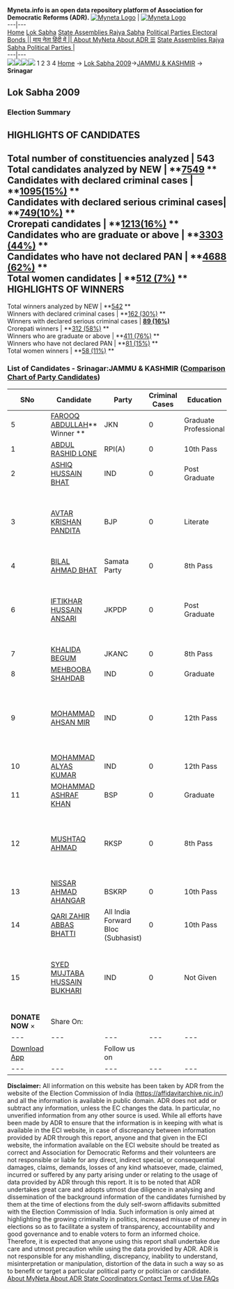 **Myneta.info is an open data repository platform of Association for Democratic Reforms (ADR).**
[![Myneta Logo](https://www.myneta.info/lib/img/myneta-logo.png)](https://www.myneta.info/) | [![Myneta Logo](https://www.myneta.info/lib/img/adr-logo.png)](https://adrindia.org)  
---|---  
[Home](https://www.myneta.info/) [Lok Sabha](https://www.myneta.info/#ls "Lok Sabha") [ State Assemblies ](https://www.myneta.info/#sa "State Assemblies") [Rajya Sabha](https://www.myneta.info/#rs "Rajya Sabha") [Political Parties ](https://www.myneta.info/party "Political Parties") [ Electoral Bonds ](https://www.myneta.info/electoral_bonds "Electoral Bonds") [ || माय नेता हिंदी में || ](https://translate.google.co.in/translate?prev=hp&hl=en&js=y&u=www.myneta.info&sl=en&tl=hi&history_state0=) [ About MyNeta ](https://adrindia.org/content/about-myneta) [ About ADR ](https://adrindia.org/about-adr/who-we-are) [☰](javascript:void\(0\))
[ State Assemblies ](https://www.myneta.info/#sa "State Assemblies") [ Rajya Sabha ](https://www.myneta.info/#rs "Rajya Sabha") [ Political Parties ](https://www.myneta.info/party "Political Parties")
|   
---|---  
![](https://www.myneta.info/lib/img/banner/banner-1.png)![](https://www.myneta.info/lib/img/banner/banner-2.png)![](https://www.myneta.info/lib/img/banner/banner-3.png)![](https://www.myneta.info/lib/img/banner/banner-4.png)
1  2  3  4 
[Home](https://www.myneta.info/) → [Lok Sabha 2009](https://www.myneta.info/ls2009/)→[JAMMU & KASHMIR](https://www.myneta.info/ls2009/index.php?action=show_constituencies&state_id=9) → **Srinagar**
### 
## Lok Sabha 2009
###  Election Summary 
HIGHLIGHTS OF CANDIDATES  
---  
Total number of constituencies analyzed |  543   
Total candidates analyzed by NEW | **[7549](https://www.myneta.info/ls2009/index.php?action=summary&subAction=candidates_analyzed&sort=candidate#summary) **  
Candidates with declared criminal cases | **[1095(15%)](https://www.myneta.info/ls2009/index.php?action=summary&subAction=crime&sort=candidate#summary) **  
Candidates with declared serious criminal cases| **[749(10%)](https://www.myneta.info/ls2009/index.php?action=summary&subAction=serious_crime&sort=candidate#summary) **  
Crorepati candidates | **[1213(16%)](https://www.myneta.info/ls2009/index.php?action=summary&subAction=crorepati&sort=candidate#summary) **  
Candidates who are graduate or above | **[3303 (44%)](https://www.myneta.info/ls2009/index.php?action=summary&subAction=education&sort=candidate#summary) **  
Candidates who have not declared PAN | **[4688 (62%)](https://www.myneta.info/ls2009/index.php?action=summary&subAction=without_pan&sort=candidate#summary) **  
Total women candidates | **[512 (7%)](https://www.myneta.info/ls2009/index.php?action=summary&subAction=women_candidate&sort=candidate#summary) **  
HIGHLIGHTS OF WINNERS  
---  
Total winners analyzed by NEW | **[542](https://www.myneta.info/ls2009/index.php?action=summary&subAction=winner_analyzed&sort=candidate#summary) **  
Winners with declared criminal cases | **[162 (30%)](https://www.myneta.info/ls2009/index.php?action=summary&subAction=winner_crime&sort=candidate#summary) **  
Winners with declared serious criminal cases | **[89 (16%)](https://www.myneta.info/ls2009/index.php?action=summary&subAction=winner_serious_crime&sort=candidate#summary)**  
Crorepati winners | **[312 (58%)](https://www.myneta.info/ls2009/index.php?action=summary&subAction=winner_crorepati&sort=candidate#summary) **  
Winners who are graduate or above | **[411 (76%)](https://www.myneta.info/ls2009/index.php?action=summary&subAction=winner_education&sort=candidate#summary) **  
Winners who have not declared PAN | **[81 (15%)](https://www.myneta.info/ls2009/index.php?action=summary&subAction=winner_without_pan&sort=candidate#summary) **  
Total women winners | **[58 (11%)](https://www.myneta.info/ls2009/index.php?action=summary&subAction=winner_women&sort=candidate#summary) **  
### List of Candidates - Srinagar:JAMMU & KASHMIR ([Comparison Chart of Party Candidates](https://www.myneta.info/ls2009/comparisonchart.php?constituency_id=386))
SNo | Candidate| Party| Criminal Cases| Education| Age| Total Assets| Liabilities  
---|---|---|---|---|---|---|---  
5  | [FAROOQ ABDULLAH](https://www.myneta.info/ls2009/candidate.php?candidate_id=6761)** Winner ** | JKN | 0 | Graduate Professional| 67 | Rs 9,78,41,140 ~ 9 Crore+ | Rs 0 ~   
1  | [ABDUL RASHID LONE](https://www.myneta.info/ls2009/candidate.php?candidate_id=6766) | RPI(A) | 0 | 10th Pass| 41 | Rs 3,45,000 ~ 3 Lacs+ | Rs 0 ~   
2  | [ASHIQ HUSSAIN BHAT](https://www.myneta.info/ls2009/candidate.php?candidate_id=6771) | IND | 0 | Post Graduate| 41 | Rs 3,50,000 ~ 3 Lacs+ | Rs 0 ~   
3  | [AVTAR KRISHAN PANDITA](https://www.myneta.info/ls2009/candidate.php?candidate_id=6760) | BJP | 0 | Literate| 39 | ![](https://myneta.info/image_v2.php?myneta_folder=ls2009&candidate_id=6760&col=ta) | ![](https://myneta.info/image_v2.php?myneta_folder=ls2009&candidate_id=6760&col=lia)  
4  | [BILAL AHMAD BHAT](https://www.myneta.info/ls2009/candidate.php?candidate_id=6763) | Samata Party | 0 | 8th Pass| 34 | Rs 2,20,000 ~ 2 Lacs+ | Rs 0 ~   
6  | [IFTIKHAR HUSSAIN ANSARI](https://www.myneta.info/ls2009/candidate.php?candidate_id=6759) | JKPDP | 0 | Post Graduate| 67 | ![](https://myneta.info/image_v2.php?myneta_folder=ls2009&candidate_id=6759&col=ta) | ![](https://myneta.info/image_v2.php?myneta_folder=ls2009&candidate_id=6759&col=lia)  
7  | [KHALIDA BEGUM](https://www.myneta.info/ls2009/candidate.php?candidate_id=6764) | JKANC | 0 | 8th Pass| 75 | Rs 2,34,62,542 ~ 2 Crore+ | Rs 0 ~   
8  | [MEHBOOBA SHAHDAB](https://www.myneta.info/ls2009/candidate.php?candidate_id=6772) | IND | 0 | Graduate| 45 | Rs 85,000 ~ 85 Thou+ | Rs 0 ~   
9  | [MOHAMMAD AHSAN MIR](https://www.myneta.info/ls2009/candidate.php?candidate_id=6773) | IND | 0 | 12th Pass| 60 | ![](https://myneta.info/image_v2.php?myneta_folder=ls2009&candidate_id=6773&col=ta) | ![](https://myneta.info/image_v2.php?myneta_folder=ls2009&candidate_id=6773&col=lia)  
10  | [MOHAMMAD ALYAS KUMAR](https://www.myneta.info/ls2009/candidate.php?candidate_id=6774) | IND | 0 | 12th Pass| 38 | Rs 20,00,000 ~ 20 Lacs+ | Rs 0 ~   
11  | [MOHAMMAD ASHRAF KHAN](https://www.myneta.info/ls2009/candidate.php?candidate_id=6762) | BSP | 0 | Graduate| 35 | Rs 1,00,000 ~ 1 Lacs+ | Rs 0 ~   
12  | [MUSHTAQ AHMAD](https://www.myneta.info/ls2009/candidate.php?candidate_id=6767) | RKSP | 0 | 8th Pass| 39 | ![](https://myneta.info/image_v2.php?myneta_folder=ls2009&candidate_id=6767&col=ta) | ![](https://myneta.info/image_v2.php?myneta_folder=ls2009&candidate_id=6767&col=lia)  
13  | [NISSAR AHMAD AHANGAR](https://www.myneta.info/ls2009/candidate.php?candidate_id=6768) | BSKRP | 0 | 10th Pass| 26 | Rs 20,000 ~ 20 Thou+ | Rs 0 ~   
14  | [QARI ZAHIR ABBAS BHATTI](https://www.myneta.info/ls2009/candidate.php?candidate_id=6765) | All India Forward Bloc (Subhasist) | 0 | 10th Pass| 39 | Rs 83,00,000 ~ 83 Lacs+ | Rs 4,00,000 ~ 4 Lacs+  
15  | [SYED MUJTABA HUSSAIN BUKHARI](https://www.myneta.info/ls2009/candidate.php?candidate_id=6770) | IND | 0 | Not Given| 36 | ![](https://myneta.info/image_v2.php?myneta_folder=ls2009&candidate_id=6770&col=ta) | ![](https://myneta.info/image_v2.php?myneta_folder=ls2009&candidate_id=6770&col=lia)  
|  **DONATE NOW** × |  Share On:  | [](https://api.whatsapp.com/send?text=https%3A%2F%2Fmyneta.info%2Fpunjab2022%2Findex.php%3Faction%3Dshow_constituencies%26state_id%3D19) | [](https://www.facebook.com/sharer/sharer.php?u=https%3A%2F%2Fmyneta.info%2Fpunjab2022%2Findex.php%3Faction%3Dshow_constituencies%26state_id%3D19) | [](https://twitter.com/share?url=https%3A%2F%2Fmyneta.info%2Fpunjab2022%2Findex.php%3Faction%3Dshow_constituencies%26state_id%3D19)  
---|---|---|---|---  
| [ Download App ](https://play.google.com/store/apps/details?id=com.webrosoft.myneta1&pcampaignid=pcampaignidMKT-Other-global-all-co-prtnr-py-PartBadge-Mar2515-1) | [](https://play.google.com/store/apps/details?id=com.webrosoft.myneta1&pcampaignid=pcampaignidMKT-Other-global-all-co-prtnr-py-PartBadge-Mar2515-1) |  Follow us on  | [](https://www.facebook.com/adrindia.org/) | [](https://twitter.com/adrspeaks) | [](https://groups.google.com/g/national-election-watch?hl=en&pli=1) | [](https://www.instagram.com/adrspeaks/) | [](https://www.youtube.com/user/adrspeaks) | [](https://sharechat.com/profile/adrspeaks)  
---|---|---|---|---|---|---|---|---  
**Disclaimer:** All information on this website has been taken by ADR from the website of the Election Commission of India (https://affidavitarchive.nic.in/) and all the information is available in public domain. ADR does not add or subtract any information, unless the EC changes the data. In particular, no unverified information from any other source is used. While all efforts have been made by ADR to ensure that the information is in keeping with what is available in the ECI website, in case of discrepancy between information provided by ADR through this report, anyone and that given in the ECI website, the information available on the ECI website should be treated as correct and Association for Democratic Reforms and their volunteers are not responsible or liable for any direct, indirect special, or consequential damages, claims, demands, losses of any kind whatsoever, made, claimed, incurred or suffered by any party arising under or relating to the usage of data provided by ADR through this report. It is to be noted that ADR undertakes great care and adopts utmost due diligence in analysing and dissemination of the background information of the candidates furnished by them at the time of elections from the duly self-sworn affidavits submitted with the Election Commission of India. Such information is only aimed at highlighting the growing criminality in politics, increased misuse of money in elections so as to facilitate a system of transparency, accountability and good governance and to enable voters to form an informed choice. Therefore, it is expected that anyone using this report shall undertake due care and utmost precaution while using the data provided by ADR. ADR is not responsible for any mishandling, discrepancy, inability to understand, misinterpretation or manipulation, distortion of the data in such a way so as to benefit or target a particular political party or politician or candidate. 
[ About MyNeta ](https://adrindia.org/content/about-myneta) [ About ADR ](https://adrindia.org/about-adr/who-we-are) [ State Coordinators ](https://adrindia.org/about-adr/state-coordinators) [ Contact ](https://adrindia.org/contact-us) [ Terms of Use ](https://adrindia.org/content/adr-terms-use) [ FAQs ](https://adrindia.org/content/faqs)
